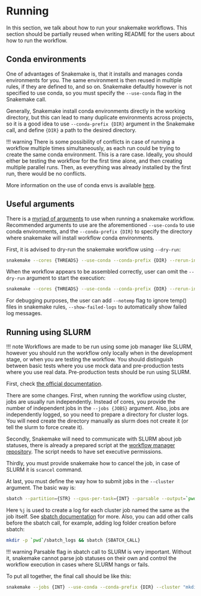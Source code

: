 # Running

In this section, we talk about how to run your snakemake workflows. This section
should be partially reused when writing README for the users about how to run
the workflow.

## Conda environments

One of advantages of Snakemake is, that it installs and manages conda
environments for you. The same environment is then reused in multiple rules, if
they are defined to, and so on. Snakemake defaultly however is not specified to
use conda, so you must specify the `--use-conda` flag in the Snakemake call.

Generally, Snakemake install conda environments directly in the working
directory, but this can lead to many duplicate environments across projects, so
it is a good idea to use `--conda-prefix {DIR}` argument in the Snakemake call,
and define `{DIR}` a path to the desired directory.

!!! warning
    There is some possibility of conflicts in case of running a workflow multiple
    times simultaneously, as each run could be trying to create the same conda
    environment. This is a rare case. Ideally, you should either be testing the
    workflow for the first time alone, and then creating multiple parallel runs.
    Then, as everything was already installed by the first run, there would be no
    conflicts.

More information on the use of conda envs is available
[here](https://snakemake.readthedocs.io/en/v7.25.0/snakefiles/deployment.html#integrated-package-management).

## Useful arguments

There is a
[myriad of arguments](https://snakemake.readthedocs.io/en/stable/executing/cli.html)
to use when running a snakemake workflow. Recommended arguments to use are the
aforementioned `--use-conda` to use conda environments, and the
`--conda-prefix {DIR}` to specify the directory where snakemake will install
workflow conda environments.

First, it is advised to dry-run the snakemake workflow using `--dry-run`:

```bash
snakemake --cores {THREADS} --use-conda --conda-prefix {DIR} --rerun-incomplete --printshellcmds --dry-run
```

When the workflow appears to be assembled correctly, user can omit the
`--dry-run` argument to start the execution:

```bash
snakemake --cores {THREADS} --use-conda --conda-prefix {DIR} --rerun-incomplete --printshellcmds
```

For debugging purposes, the user can add `--notemp` flag to ignore temp() files
in snakemake rules, `--show-failed-logs` to automatically show failed log
messages.

## Running using SLURM

!!! note
    Workflows are made to be run using some job manager like SLURM, however you
    should run the workflow only locally when in the development stage, or when you
    are testing the workflow. You should distinguish between basic tests where you
    use mock data and pre-production tests where you use real data. Pre-production
    tests should be run using SLURM.

First, check
[the official documentation](https://snakemake.readthedocs.io/en/v7.25.0/executing/cluster.html).

There are some changes. First, when running the workflow using cluster, jobs are
usually run independently. Instead of cores, you provide the number of
independent jobs in the `--jobs {JOBS}` argument. Also, jobs are independently
logged, so you need to prepare a directory for cluster logs. You will need
create the directory manually as slurm does not create it (or tell the slurm to
force create it).

Secondly, Snakemake will need to communicate with SLURM about job statuses,
there is already a prepared script at the
[workflow manager repository](https://github.com/cuspuk/workflow_manager/blob/main/extra/status-sacct.sh).
The script needs to have set executive permissions.

Thirdly, you must provide snakemake how to cancel the job, in case of SLURM it
is `scancel` command.

At last, you must define the way how to submit jobs in the `--cluster` argument.
The basic way is:

```bash
sbatch --partition={STR} --cpus-per-task={INT} --parsable --output=`pwd`/sbatch_logs/%j.log --error=`pwd`/sbatch_logs/%j.err
```

Here `%j` is used to create a log for each cluster job named the same as the job
itself. See [sbatch documentation](https://slurm.schedmd.com/sbatch.html) for
more. Also, you can add other calls before the sbatch call, for example, adding
log folder creation before sbatch:

```bash
mkdir -p `pwd`/sbatch_logs && sbatch {SBATCH_CALL}
```

!!! warning
    Parsable flag in sbatch call to SLURM is very important. Without it, snakemake
    cannot parse job statuses on their own and control the workflow execution in
    cases where SLURM hangs or fails.

To put all together, the final call should be like this:

```bash
snakemake --jobs {INT} --use-conda --conda-prefix {DIR} --cluster "mkdir -p `pwd`/sbatch_logs && sbatch --partition={STR} --cpus-per-task={INT} --parsable --output=`pwd`/sbatch_logs/%j.log --error=`pwd`/sbatch_logs/%j.err" --cluster-status {STATUS_SCRIPT_PATH} --cluster-cancel scancel {OTHER_SNAKEMAKE_ARGUMENTS}
```
